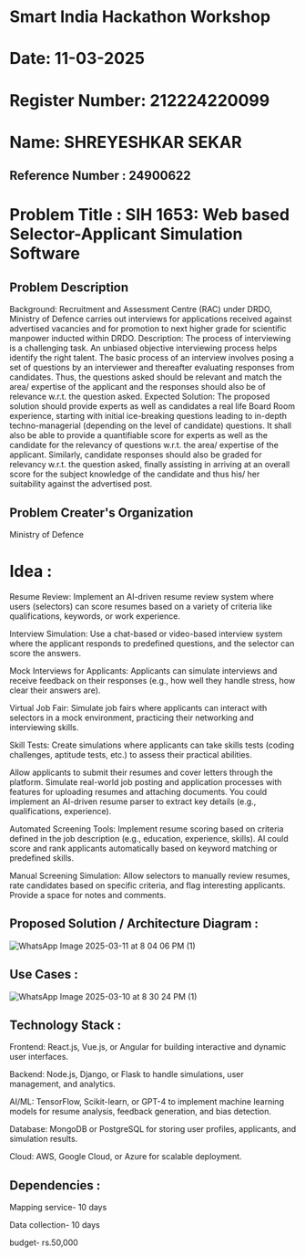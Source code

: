 # Smart India Hackathon Workshop
# Date: 11-03-2025
# Register Number: 212224220099
# Name: SHREYESHKAR SEKAR
## Reference Number : 24900622
# Problem Title : SIH 1653: Web based Selector-Applicant Simulation Software
## Problem Description
Background: Recruitment and Assessment Centre (RAC) under DRDO, Ministry of Defence carries out interviews for applications received against advertised vacancies and for promotion to next higher grade for scientific manpower inducted within DRDO. Description: The process of interviewing is a challenging task. An unbiased objective interviewing process helps identify the right talent. The basic process of an interview involves posing a set of questions by an interviewer and thereafter evaluating responses from candidates. Thus, the questions asked should be relevant and match the area/ expertise of the applicant and the responses should also be of relevance w.r.t. the question asked. Expected Solution: The proposed solution should provide experts as well as candidates a real life Board Room experience, starting with initial ice-breaking questions leading to in-depth techno-managerial (depending on the level of candidate) questions. It shall also be able to provide a quantifiable score for experts as well as the candidate for the relevancy of questions w.r.t. the area/ expertise of the applicant. Similarly, candidate responses should also be graded for relevancy w.r.t. the question asked, finally assisting in arriving at an overall score for the subject knowledge of the candidate and thus his/ her suitability against the advertised post.

## Problem Creater's Organization
Ministry of Defence

# Idea :
Resume Review: Implement an AI-driven resume review system where users (selectors) can
score resumes based on a variety of criteria like qualifications, keywords, or work
experience.

Interview Simulation: Use a chat-based or video-based interview system where the
applicant responds to predefined questions, and the selector can score the answers.

Mock Interviews for Applicants: Applicants can simulate interviews and receive feedback on
their responses (e.g., how well they handle stress, how clear their answers are).

Virtual Job Fair: Simulate job fairs where applicants can interact with selectors in a mock
environment, practicing their networking and interviewing skills.

Skill Tests: Create simulations where applicants can take skills tests (coding challenges,
aptitude tests, etc.) to assess their practical abilities.

Allow applicants to submit their resumes and cover letters through the platform. Simulate
real-world job posting and application processes with features for uploading resumes and
attaching documents. You could implement an AI-driven resume parser to extract key
details (e.g., qualifications, experience).

Automated Screening Tools: Implement resume scoring based on criteria defined in the job
description (e.g., education, experience, skills). AI could score and rank applicants
automatically based on keyword matching or predefined skills.

Manual Screening Simulation: Allow selectors to manually review resumes, rate candidates
based on specific criteria, and flag interesting applicants. Provide a space for notes and
comments.

## Proposed Solution / Architecture Diagram :

![WhatsApp Image 2025-03-11 at 8 04 06 PM (1)](https://github.com/user-attachments/assets/e16b23d6-70e9-4f7f-92b8-ce714fb82fa7)




## Use Cases :

![WhatsApp Image 2025-03-10 at 8 30 24 PM (1)](https://github.com/user-attachments/assets/f8314002-7b90-439e-a813-64e33a1587f7)




## Technology Stack :
Frontend: React.js, Vue.js, or Angular for building interactive and dynamic user interfaces.

Backend: Node.js, Django, or Flask to handle simulations, user management, and analytics.

AI/ML: TensorFlow, Scikit-learn, or GPT-4 to implement machine learning models for
resume analysis, feedback generation, and bias detection.

Database: MongoDB or PostgreSQL for storing user profiles, applicants, and simulation
results.

Cloud: AWS, Google Cloud, or Azure for scalable deployment.




## Dependencies :

Mapping service- 10 days

Data collection- 10 days

budget- rs.50,000

